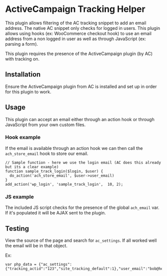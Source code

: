 # ActiveCampaign Tracking Helper 

This plugin allows filtering of the AC tracking snippet to add an email address. The native AC snippet only checks for logged in users. This plugin allows using hooks (ex: WooCommerce checkout hook) to use an email address from a non logged in user as well as through JavaScript (ex: parsing a form).

This plugin requires the presence of the ActiveCampaign plugin (by AC) with tracking on.


## Installation 

Ensure the ActiveCampaign plugin from AC is installed and set up in order for this plugin to work.


## Usage 

This plugin can accept an email either through an action hook or through JavaScript from your own custom files.


### Hook example 

If the email is available through an action hook we can then call the `ach_store_email` hook to store our email.

    // Sample function - here we use the login email (AC does this already but its a clear example)
    function sample_track_login($login, $user) {
      do_action('ach_store_email', $user->user_email)
    }
    add_action('wp_login', 'sample_track_login',  10, 2);


### JS example 

The included JS script checks for the presence of the global `ach_email` var. If it's populated it will be AJAX sent to the plugin. 


## Testing 

View the source of the page and search for `ac_settings`. If all worked well the email will be in that object.

Ex:

    var php_data = {"ac_settings":{"tracking_actid":"123","site_tracking_default":1},"user_email":"bob@here.com"};
